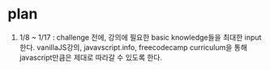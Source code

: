 # plan

1. 1/8 ~ 1/17 : challenge 전에, 강의에 필요한 basic knowledge들을 최대한 input한다.
   vanillaJS강의, javavscript.info, freecodecamp curriculum을 통해 javascript만큼은 제대로 따라갈 수 있도록 한다.
